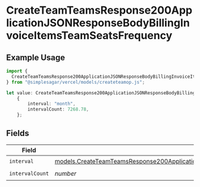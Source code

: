 # CreateTeamTeamsResponse200ApplicationJSONResponseBodyBillingInvoiceItemsTeamSeatsFrequency

## Example Usage

```typescript
import {
  CreateTeamTeamsResponse200ApplicationJSONResponseBodyBillingInvoiceItemsTeamSeatsFrequency,
} from "@simplesagar/vercel/models/createteamop.js";

let value: CreateTeamTeamsResponse200ApplicationJSONResponseBodyBillingInvoiceItemsTeamSeatsFrequency =
    {
        interval: "month",
        intervalCount: 7268.78,
    };
```

## Fields

| Field                                                                                                                                                                                                      | Type                                                                                                                                                                                                       | Required                                                                                                                                                                                                   | Description                                                                                                                                                                                                |
| ---------------------------------------------------------------------------------------------------------------------------------------------------------------------------------------------------------- | ---------------------------------------------------------------------------------------------------------------------------------------------------------------------------------------------------------- | ---------------------------------------------------------------------------------------------------------------------------------------------------------------------------------------------------------- | ---------------------------------------------------------------------------------------------------------------------------------------------------------------------------------------------------------- |
| `interval`                                                                                                                                                                                                 | [models.CreateTeamTeamsResponse200ApplicationJSONResponseBodyBillingInvoiceItemsTeamSeatsInterval](../models/createteamteamsresponse200applicationjsonresponsebodybillinginvoiceitemsteamseatsinterval.md) | :heavy_check_mark:                                                                                                                                                                                         | N/A                                                                                                                                                                                                        |
| `intervalCount`                                                                                                                                                                                            | *number*                                                                                                                                                                                                   | :heavy_check_mark:                                                                                                                                                                                         | N/A                                                                                                                                                                                                        |